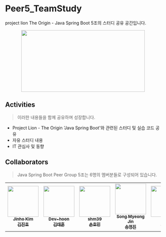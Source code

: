 # Peer5_TeamStudy
project lion The Origin - Java Spring Boot 5조의 스터디 공유 공간입니다.

<p align="center"><img src="https://user-images.githubusercontent.com/66112716/157605642-09bb2832-721c-4d4b-969a-381507935b1a.png" width="400" height="200"></p>


## Activities
> 이러한 내용들을 함께 공유하며 성장합니다.
- Project Lion - The Origin 'Java Spring Boot'와 관련된 스터디 및 실습 코드 공유
- 자유 스터디 내용
- IT 관심사 및 동향

## Collaborators
> Java Spring Boot Peer Group 5조는 6명의 멤버분들로 구성되어 있습니다.

<table>
   <tr>
        <td align="center"><a href="https://github.com/naekang"><img src="https://avatars.githubusercontent.com/u/66901361?v=4" width="100px;" alt=""/><br /><sub><b>Jinho Kim<br/>김진호</b></sub></a></td>
        <td align="center"><a href="https://github.com/Dev-hoon"><img src="https://avatars.githubusercontent.com/u/22619283?v=4" width="100px;" alt=""/><br /><sub><b>Dev-hoon<br/>김태훈</b></sub></a></td>
        <td align="center"><a href="https://github.com/shm39"><img src="https://avatars.githubusercontent.com/u/54498071?v=4" width="100px;" alt=""/><br /><sub><b>shm39<br/>손호민</b></sub></a></td>
        <td align="center"><a href="https://github.com/RumbleKAT"><img src="https://avatars.githubusercontent.com/u/18663105?v=4" width="100px;" alt=""/><br /><sub><b>Song Myeong Jin<br/>송명진</b></sub></a></td>
        <td align="center"><a href="https://github.com/eldhdpswl"><img src="https://avatars.githubusercontent.com/u/89627776?v=4" width="100px;" alt=""/><br /><sub><b>dks<br/>신동금</b></sub></a></td>
        <td align="center"><a href="https://github.com/yoo-jimin127"><img src="https://avatars.githubusercontent.com/u/66112716?v=4" width="100px;" alt=""/><br /><sub><b>yoo-jimin127<br/>유지민</b></sub></a></td>
   </tr>
</table>